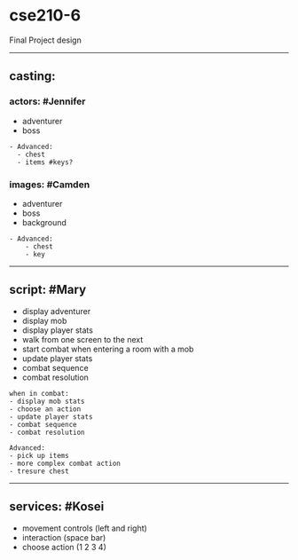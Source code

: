 
# cse210-6
Final Project design

---
## casting:

### actors: #Jennifer

- adventurer
- boss

```
- Advanced:
  - chest
  - items #keys?
```

### images: #Camden
- adventurer
- boss
- background

```
- Advanced:
    - chest
    - key
```

---
## script: #Mary

- display adventurer
- display mob
- display player stats
- walk from one screen to the next
- start combat when entering a room with a mob
- update player stats
- combat sequence
- combat resolution

```
when in combat:
- display mob stats
- choose an action
- update player stats
- combat sequence
- combat resolution
```

```
Advanced:
- pick up items
- more complex combat action
- tresure chest
```

---
## services: #Kosei
- movement controls (left and right)
- interaction (space bar)
- choose action (1 2 3 4)

